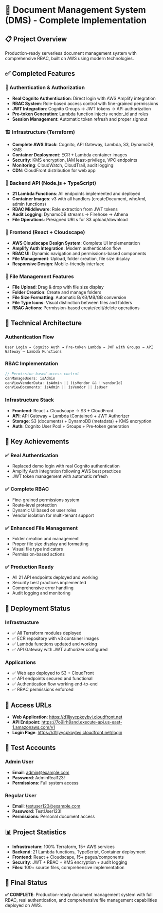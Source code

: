 # 🚀 Document Management System (DMS) - Complete Implementation

## 📋 Project Overview

Production-ready serverless document management system with comprehensive RBAC, built on AWS using modern technologies.

## ✅ Completed Features

### 🔐 Authentication & Authorization
- **Real Cognito Authentication**: Direct login with AWS Amplify integration
- **RBAC System**: Role-based access control with fine-grained permissions
- **JWT Integration**: Cognito Groups → JWT tokens → API authorization
- **Pre-token Generation**: Lambda function injects vendor_id and roles
- **Session Management**: Automatic token refresh and proper signout

### 🏗️ Infrastructure (Terraform)
- **Complete AWS Stack**: Cognito, API Gateway, Lambda, S3, DynamoDB, KMS
- **Container Deployment**: ECR + Lambda container images
- **Security**: KMS encryption, IAM least-privilege, VPC endpoints
- **Monitoring**: CloudWatch, CloudTrail, audit logging
- **CDN**: CloudFront distribution for web app

### 🚀 Backend API (Node.js + TypeScript)
- **21 Lambda Functions**: All endpoints implemented and deployed
- **Container Images**: v3 with all handlers (createDocument, whoAmI, admin functions)
- **RBAC Middleware**: Role extraction from JWT tokens
- **Audit Logging**: DynamoDB streams → Firehose → Athena
- **File Operations**: Presigned URLs for S3 upload/download

### 🎨 Frontend (React + Cloudscape)
- **AWS Cloudscape Design System**: Complete UI implementation
- **Amplify Auth Integration**: Modern authentication flow
- **RBAC UI**: Dynamic navigation and permissions-based components
- **File Management**: Upload, folder creation, file size display
- **Responsive Design**: Mobile-friendly interface

### 📁 File Management Features
- **File Upload**: Drag & drop with file size display
- **Folder Creation**: Create and manage folders
- **File Size Formatting**: Automatic B/KB/MB/GB conversion
- **File Type Icons**: Visual distinction between files and folders
- **RBAC Actions**: Permission-based create/edit/delete operations

## 🔧 Technical Architecture

### Authentication Flow
```
User Login → Cognito Auth → Pre-token Lambda → JWT with Groups → API Gateway → Lambda Functions
```

### RBAC Implementation
```typescript
// Permission-based access control
canManageUsers: isAdmin
canViewVendorData: isAdmin || (isVendor && !!vendorId)
canViewDocuments: isAdmin || isVendor || isUser
```

### Infrastructure Stack
- **Frontend**: React + Cloudscape → S3 + CloudFront
- **API**: API Gateway + Lambda (Container) + JWT Authorizer
- **Storage**: S3 (documents) + DynamoDB (metadata) + KMS encryption
- **Auth**: Cognito User Pool + Groups + Pre-token generation

## 🎯 Key Achievements

### ✅ Real Authentication
- Replaced demo login with real Cognito authentication
- Amplify Auth integration following AWS best practices
- JWT token management with automatic refresh

### ✅ Complete RBAC
- Fine-grained permissions system
- Route-level protection
- Dynamic UI based on user roles
- Vendor isolation for multi-tenant support

### ✅ Enhanced File Management
- Folder creation and management
- Proper file size display and formatting
- Visual file type indicators
- Permission-based actions

### ✅ Production Ready
- All 21 API endpoints deployed and working
- Security best practices implemented
- Comprehensive error handling
- Audit logging and monitoring

## 🚀 Deployment Status

### Infrastructure
- ✅ All Terraform modules deployed
- ✅ ECR repository with v3 container images
- ✅ Lambda functions updated and working
- ✅ API Gateway with JWT authorizer configured

### Applications
- ✅ Web app deployed to S3 + CloudFront
- ✅ API endpoints secured and functional
- ✅ Authentication flow working end-to-end
- ✅ RBAC permissions enforced

## 🔗 Access URLs

- **Web Application**: https://d1ljyycpkoybvj.cloudfront.net
- **API Endpoint**: https://7o9lrh9and.execute-api.us-east-1.amazonaws.com/v1
- **Login Page**: https://d1ljyycpkoybvj.cloudfront.net/login

## 👥 Test Accounts

### Admin User
- **Email**: admin@example.com
- **Password**: AdminReal123!
- **Permissions**: Full system access

### Regular User
- **Email**: testuser123@example.com
- **Password**: TestUser123!
- **Permissions**: Personal document access

## 📊 Project Statistics

- **Infrastructure**: 100% Terraform, 15+ AWS services
- **Backend**: 21 Lambda functions, TypeScript, Container deployment
- **Frontend**: React + Cloudscape, 15+ pages/components
- **Security**: JWT + RBAC + KMS encryption + audit logging
- **Files**: 100+ source files, comprehensive implementation

## 🎉 Final Status

**✅ COMPLETE**: Production-ready document management system with full RBAC, real authentication, and comprehensive file management capabilities deployed on AWS.
